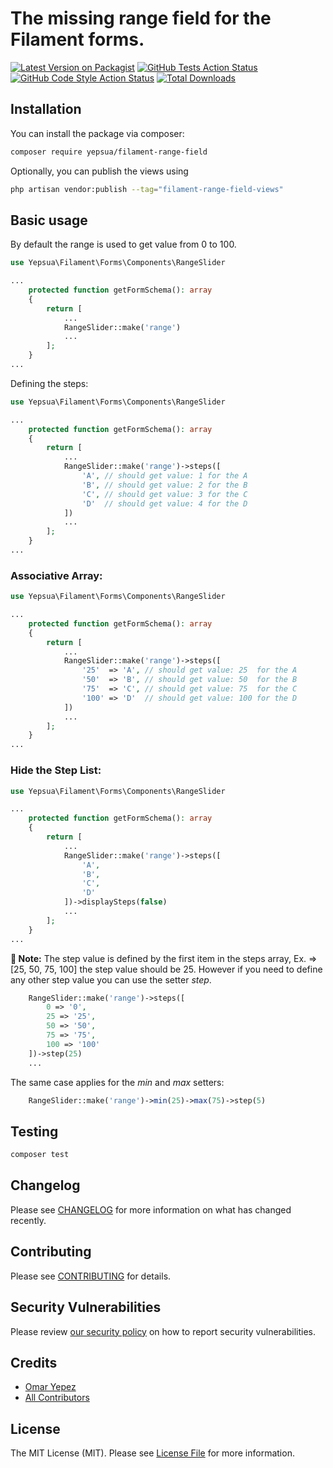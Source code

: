 # The missing range field for the Filament forms.

[![Latest Version on Packagist](https://img.shields.io/packagist/v/yepsua/filament-range-field.svg?style=flat-square)](https://packagist.org/packages/yepsua/filament-range-field)
[![GitHub Tests Action Status](https://img.shields.io/github/workflow/status/yepsua/filament-range-field/run-tests?label=tests)](https://github.com/yepsua/filament-range-field/actions?query=workflow%3Arun-tests+branch%3Amaster)
[![GitHub Code Style Action Status](https://img.shields.io/github/workflow/status/yepsua/filament-range-field/Check%20&%20fix%20styling?label=code%20style)](https://github.com/yepsua/filament-range-field/actions?query=workflow%3A"Check+%26+fix+styling"+branch%3Amaster)
[![Total Downloads](https://img.shields.io/packagist/dt/yepsua/filament-range-field.svg?style=flat-square)](https://packagist.org/packages/yepsua/filament-range-field)

## Installation

You can install the package via composer:

```bash
composer require yepsua/filament-range-field
```

Optionally, you can publish the views using

```bash
php artisan vendor:publish --tag="filament-range-field-views"
```

## Basic usage

By default the range is used to get value from 0 to 100.

```php
use Yepsua\Filament\Forms\Components\RangeSlider

...
    protected function getFormSchema(): array
    {
        return [
            ...
            RangeSlider::make('range')
            ...
        ];
    }
...
```

[](https://user-images.githubusercontent.com/1541517/168742559-97297ba2-af11-4742-b388-f9fcef0cfa78.png)

Defining the steps:

```php
use Yepsua\Filament\Forms\Components\RangeSlider

...
    protected function getFormSchema(): array
    {
        return [
            ...
            RangeSlider::make('range')->steps([
                'A', // should get value: 1 for the A
                'B', // should get value: 2 for the B
                'C', // should get value: 3 for the C
                'D'  // should get value: 4 for the D
            ])
            ...
        ];
    }
...
```

### Associative Array:

```php
use Yepsua\Filament\Forms\Components\RangeSlider

...
    protected function getFormSchema(): array
    {
        return [
            ...
            RangeSlider::make('range')->steps([
                '25'  => 'A', // should get value: 25  for the A
                '50'  => 'B', // should get value: 50  for the B
                '75'  => 'C', // should get value: 75  for the C
                '100' => 'D'  // should get value: 100 for the D
            ])
            ...
        ];
    }
...
```

### Hide the Step List:

```php
use Yepsua\Filament\Forms\Components\RangeSlider

...
    protected function getFormSchema(): array
    {
        return [
            ...
            RangeSlider::make('range')->steps([
                'A',
                'B',
                'C',
                'D'
            ])->displaySteps(false)
            ...
        ];
    }
...
```

**📕 Note:** The step value is defined by the first item in the steps array, Ex. => [25, 50, 75, 100] the step value should be 25. However if you need to define any other step value you can use the setter *step*.</b>

```php
    RangeSlider::make('range')->steps([
        0 => '0',
        25 => '25',
        50 => '50',
        75 => '75',
        100 => '100'
    ])->step(25)
    ...
```

The same case applies for the *min* and *max* setters:

```php
    RangeSlider::make('range')->min(25)->max(75)->step(5)
```

## Testing

```bash
composer test
```

## Changelog

Please see [CHANGELOG](CHANGELOG.md) for more information on what has changed recently.

## Contributing

Please see [CONTRIBUTING](https://github.com/spatie/.github/blob/master/CONTRIBUTING.md) for details.

## Security Vulnerabilities

Please review [our security policy](../../security/policy) on how to report security vulnerabilities.

## Credits

- [Omar Yepez](https://github.com/oyepez003)
- [All Contributors](../../contributors)

## License

The MIT License (MIT). Please see [License File](LICENSE.md) for more information.
